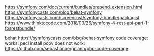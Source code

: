 https://symfony.com/doc/current/bundles/prepend_extension.html
https://symfonycasts.com/blog/behat-symfony
https://symfonycasts.com/screencast/symfony-bundle/packagist
https://www.thinktocode.com/2018/03/26/symfony-4-rest-api-part-1-fosrestbundle/

behat
    https://symfonycasts.com/blog/behat-symfony
    code coverage:
        works: pecl install pcov
        does not work: https://github.com/sebastianbergmann/php-code-coverage
